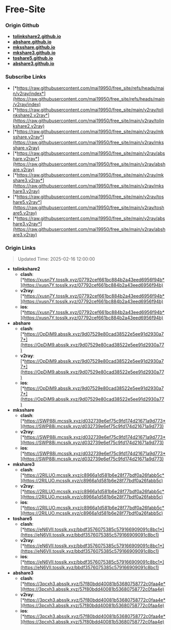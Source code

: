 # Free-Site

### Origin Github

- [**tolinkshare2.github.io**](https://github.com/tolinkshare2/tolinkshare2.github.io)
- [**abshare.github.io**](https://github.com/abshare/abshare.github.io)
- [**mksshare.github.io**](https://github.com/mksshare/mksshare.github.io)
- [**mkshare3.github.io**](https://github.com/mkshare3/mkshare3.github.io)
- [**toshare5.github.io**](https://github.com/toshare5/toshare5.github.io)
- [**abshare3.github.io**](https://github.com/abshare3/abshare3.github.io)

### Subscribe Links

- [*https://raw.githubusercontent.com/mai19950/free_site/refs/heads/main/v2ray/index*](https://raw.githubusercontent.com/mai19950/free_site/refs/heads/main/v2ray/index)
- [*https://raw.githubusercontent.com/mai19950/free_site/main/v2ray/tolinkshare2.v2ray*](https://raw.githubusercontent.com/mai19950/free_site/main/v2ray/tolinkshare2.v2ray)
- [*https://raw.githubusercontent.com/mai19950/free_site/main/v2ray/mksshare.v2ray*](https://raw.githubusercontent.com/mai19950/free_site/main/v2ray/mksshare.v2ray)
- [*https://raw.githubusercontent.com/mai19950/free_site/main/v2ray/abshare.v2ray*](https://raw.githubusercontent.com/mai19950/free_site/main/v2ray/abshare.v2ray)
- [*https://raw.githubusercontent.com/mai19950/free_site/main/v2ray/mkshare3.v2ray*](https://raw.githubusercontent.com/mai19950/free_site/main/v2ray/mkshare3.v2ray)
- [*https://raw.githubusercontent.com/mai19950/free_site/main/v2ray/toshare5.v2ray*](https://raw.githubusercontent.com/mai19950/free_site/main/v2ray/toshare5.v2ray)
- [*https://raw.githubusercontent.com/mai19950/free_site/main/v2ray/abshare3.v2ray*](https://raw.githubusercontent.com/mai19950/free_site/main/v2ray/abshare3.v2ray)

### Origin Links

> Updated Time: 2025-02-16 12:00:00

- **tolinkshare2**
  - **clash**: [*https://xusn7Y.tosslk.xyz/07792cef661bc884b2a43eed6956f94b*](https://xusn7Y.tosslk.xyz/07792cef661bc884b2a43eed6956f94b)
  - **v2ray**: [*https://xusn7Y.tosslk.xyz/07792cef661bc884b2a43eed6956f94b*](https://xusn7Y.tosslk.xyz/07792cef661bc884b2a43eed6956f94b)
  - **ios**: [*https://xusn7Y.tosslk.xyz/07792cef661bc884b2a43eed6956f94b*](https://xusn7Y.tosslk.xyz/07792cef661bc884b2a43eed6956f94b)
- **abshare**
  - **clash**: [*https://OpDiM9.absslk.xyz/9d07529e80cad38522e5ee91d2930a77*](https://OpDiM9.absslk.xyz/9d07529e80cad38522e5ee91d2930a77)
  - **v2ray**: [*https://OpDiM9.absslk.xyz/9d07529e80cad38522e5ee91d2930a77*](https://OpDiM9.absslk.xyz/9d07529e80cad38522e5ee91d2930a77)
  - **ios**: [*https://OpDiM9.absslk.xyz/9d07529e80cad38522e5ee91d2930a77*](https://OpDiM9.absslk.xyz/9d07529e80cad38522e5ee91d2930a77)
- **mksshare**
  - **clash**: [*https://SWP88i.mcsslk.xyz/d032739e6ef75c9fd174d21671a9d773*](https://SWP88i.mcsslk.xyz/d032739e6ef75c9fd174d21671a9d773)
  - **v2ray**: [*https://SWP88i.mcsslk.xyz/d032739e6ef75c9fd174d21671a9d773*](https://SWP88i.mcsslk.xyz/d032739e6ef75c9fd174d21671a9d773)
  - **ios**: [*https://SWP88i.mcsslk.xyz/d032739e6ef75c9fd174d21671a9d773*](https://SWP88i.mcsslk.xyz/d032739e6ef75c9fd174d21671a9d773)
- **mkshare3**
  - **clash**: [*https://2RlLUO.mcsslk.xyz/c8966a1d581b6e28f77bdf0a26fabb5c*](https://2RlLUO.mcsslk.xyz/c8966a1d581b6e28f77bdf0a26fabb5c)
  - **v2ray**: [*https://2RlLUO.mcsslk.xyz/c8966a1d581b6e28f77bdf0a26fabb5c*](https://2RlLUO.mcsslk.xyz/c8966a1d581b6e28f77bdf0a26fabb5c)
  - **ios**: [*https://2RlLUO.mcsslk.xyz/c8966a1d581b6e28f77bdf0a26fabb5c*](https://2RlLUO.mcsslk.xyz/c8966a1d581b6e28f77bdf0a26fabb5c)
- **toshare5**
  - **clash**: [*https://eN6VIl.tosslk.xyz/bbdf3576075385c579166909091c8bc1*](https://eN6VIl.tosslk.xyz/bbdf3576075385c579166909091c8bc1)
  - **v2ray**: [*https://eN6VIl.tosslk.xyz/bbdf3576075385c579166909091c8bc1*](https://eN6VIl.tosslk.xyz/bbdf3576075385c579166909091c8bc1)
  - **ios**: [*https://eN6VIl.tosslk.xyz/bbdf3576075385c579166909091c8bc1*](https://eN6VIl.tosslk.xyz/bbdf3576075385c579166909091c8bc1)
- **abshare3**
  - **clash**: [*https://3pcxh3.absslk.xyz/57f80bdd40081b53680758772c0faa4e*](https://3pcxh3.absslk.xyz/57f80bdd40081b53680758772c0faa4e)
  - **v2ray**: [*https://3pcxh3.absslk.xyz/57f80bdd40081b53680758772c0faa4e*](https://3pcxh3.absslk.xyz/57f80bdd40081b53680758772c0faa4e)
  - **ios**: [*https://3pcxh3.absslk.xyz/57f80bdd40081b53680758772c0faa4e*](https://3pcxh3.absslk.xyz/57f80bdd40081b53680758772c0faa4e)
